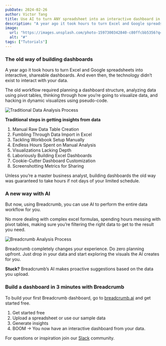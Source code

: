 ```yaml
---
pubDate: 2024-02-26
author: Victor Tang
title: Use AI to turn ANY spreadsheet into an interactive dashboard in 3 minutes
description: "A year ago it took hours to turn Excel and Google spreadsheets into interactive, shareable dashboards..."
image:
  url: "https://images.unsplash.com/photo-1597300342840-c80ffcbb5356?q=80&w=2787&auto=format&fit=crop&ixlib=rb-4.0.3&ixid=M3wxMjA3fDB8MHxwaG90by1wYWdlfHx8fGVufDB8fHx8fA%3D%3D"
  alt: "#"
tags: ["Tutorials"]
---
```

### The old way of building dashboards

A year ago it took hours to turn Excel and Google spreadsheets into interactive, shareable dashboards. And even then, the technology didn’t exist to interact with your data.

The old workflow required planning a dashboard structure, analyzing data using pivot tables, thinking through how you’re going to visualize data, and hacking in dynamic visualizes using pseudo-code.

![Traditional Data Analysis Process](https://img.plasmic.app/img-optimizer/v1/img/d8b9ff32b374f9477374a6080c56c1f1.png?f=webp&q=75)

**Traditional steps in getting insights from data**

1. Manual Raw Data Table Creation
2. Fumbling Through Data Import in Excel
3. Tackling Workbook Setup Manually
4. Endless Hours Spent on Manual Analysis
5. Visualizations Lacking Depth
6. Laboriously Building Excel Dashboards
7. Cookie-Cutter Dashboard Customization
8. Screenshotting Metrics for Sharing

Unless you’re a master business analyst, building dashboards the old way was guaranteed to take hours if not days of your limited schedule.

### A new way with AI

But now, using Breadcrumb, you can use AI to perform the entire data workflow for you.

No more dealing with complex excel formulas, spending hours messing with pivot tables, making sure you’re filtering the right data to get to the result you need.

![Breadcrumb Analysis Process](https://img.plasmic.app/img-optimizer/v1/img/8c7f9e556c06be733797b11b04ecb946.png?f=webp&q=75)

Breadcrumb completely changes your experience. Do zero planning upfront. Just drop in your data and start exploring the visuals the AI creates for you.

**Stuck?** Breadcrumb’s AI makes proactive suggestions based on the data you upload.

### Build a dashboard in 3 minutes with Breadcrumb

To build your first Breadcrumb dashboard, go to [breadcrumb.ai](http://breadcrumb.ai) and get started free.

1. Get started free
2. Upload a spreadsheet or use our sample data
3. Generate insights
4. BOOM → You now have an interactive dashboard from your data.

For questions or inspiration join our [Slack](https://join.slack.com/t/breadcrumbcommunity/shared_invite/zt-26maq86pe-sQqPQ7WTPn6mkJEwqBIvHw) community.